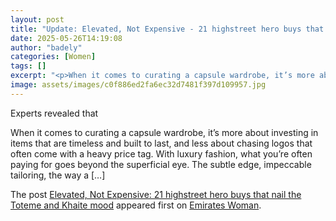 ```yaml
---
layout: post
title: "Update: Elevated, Not Expensive - 21 highstreet hero buys that nail the Toteme and Khaite mood"
date: 2025-05-26T14:19:08
author: "badely"
categories: [Women]
tags: []
excerpt: "<p>When it comes to curating a capsule wardrobe, it’s more about investing in items that are timeless and built to last, and less about chasing logos "
image: assets/images/c0f886ed2fa6ec32d7481f397d109957.jpg
---
```


Experts revealed that <p>When it comes to curating a capsule wardrobe, it’s more about investing in items that are timeless and built to last, and less about chasing logos that often come with a heavy price tag. With luxury fashion, what you’re often paying for goes beyond the superficial eye. The subtle edge, impeccable tailoring, the way a [&#8230;]</p>
<p>The post <a href="https://emirateswoman.com/elevated-not-expensive-21-highstreet-hero-buys-that-nail-the-toteme-and-khaite-mood/" rel="nofollow">Elevated, Not Expensive: 21 highstreet hero buys that nail the Toteme and Khaite mood</a> appeared first on <a href="https://emirateswoman.com" rel="nofollow">Emirates Woman</a>.</p>

